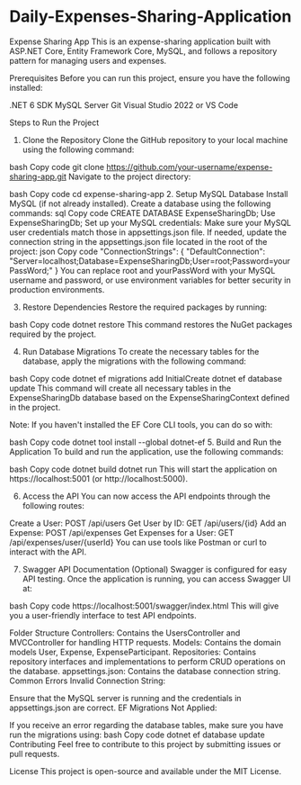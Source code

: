 # Daily-Expenses-Sharing-Application

Expense Sharing App
This is an expense-sharing application built with ASP.NET Core, Entity Framework Core, MySQL, and follows a repository pattern for managing users and expenses.

Prerequisites
Before you can run this project, ensure you have the following installed:


.NET 6 SDK
MySQL Server
Git
Visual Studio 2022 or VS Code

Steps to Run the Project
1. Clone the Repository
Clone the GitHub repository to your local machine using the following command:

bash
Copy code
git clone https://github.com/your-username/expense-sharing-app.git
Navigate to the project directory:

bash
Copy code
cd expense-sharing-app
2. Setup MySQL Database
Install MySQL (if not already installed).
Create a database using the following commands:
sql
Copy code
CREATE DATABASE ExpenseSharingDb;
Use ExpenseSharingDb;
Set up your MySQL credentials:
Make sure your MySQL user credentials match those in appsettings.json file.
If needed, update the connection string in the appsettings.json file located in the root of the project:
json
Copy code
"ConnectionStrings": {
  "DefaultConnection": "Server=localhost;Database=ExpenseSharingDb;User=root;Password=yourPassWord;"
}
You can replace root and yourPassWord with your MySQL username and password, or use environment variables for better security in production environments.

3. Restore Dependencies
Restore the required packages by running:

bash
Copy code
dotnet restore
This command restores the NuGet packages required by the project.

4. Run Database Migrations
To create the necessary tables for the database, apply the migrations with the following command:

bash
Copy code
dotnet ef migrations add InitialCreate
dotnet ef database update
This command will create all necessary tables in the ExpenseSharingDb database based on the ExpenseSharingContext defined in the project.

Note: If you haven't installed the EF Core CLI tools, you can do so with:

bash
Copy code
dotnet tool install --global dotnet-ef
5. Build and Run the Application
To build and run the application, use the following commands:

bash
Copy code
dotnet build
dotnet run
This will start the application on https://localhost:5001 (or http://localhost:5000).

6. Access the API
You can now access the API endpoints through the following routes:

Create a User: POST /api/users
Get User by ID: GET /api/users/{id}
Add an Expense: POST /api/expenses
Get Expenses for a User: GET /api/expenses/user/{userId}
You can use tools like Postman or curl to interact with the API.

7. Swagger API Documentation (Optional)
Swagger is configured for easy API testing. Once the application is running, you can access Swagger UI at:

bash
Copy code
https://localhost:5001/swagger/index.html
This will give you a user-friendly interface to test API endpoints.




Folder Structure
Controllers: Contains the UsersController and MVCController for handling HTTP requests.
Models: Contains the domain models User, Expense, ExpenseParticipant.
Repositories: Contains repository interfaces and implementations to perform CRUD operations on the database.
appsettings.json: Contains the database connection string.
Common Errors
Invalid Connection String:

Ensure that the MySQL server is running and the credentials in appsettings.json are correct.
EF Migrations Not Applied:

If you receive an error regarding the database tables, make sure you have run the migrations using:
bash
Copy code
dotnet ef database update
Contributing
Feel free to contribute to this project by submitting issues or pull requests.

License
This project is open-source and available under the MIT License.
